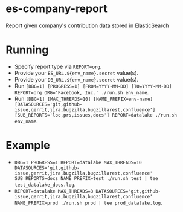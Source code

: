 # es-company-report

Report given company's contribution data stored in ElasticSearch

# Running

- Specify report type via `REPORT=org`.
- Provide your `ES_URL.${env_name}.secret` value(s).
- Provide your `DB_URL.${env_name}.secret` value(s).
- Run `[DBG=1] [PROGRESS=1] [FROM=YYYY-MM-DD] [TO=YYYY-MM-DD] REPORT=org ORG='Facebook, Inc.' ./run.sh env_name`.
- Run `[DBG=1] [MAX_THREADS=10] [NAME_PREFIX=env-name] [DATASOURCES='git,github-issue,gerrit,jira,bugzilla,bugzillarest,confluence'] [SUB_REPORTS='loc,prs,issues,docs'] REPORT=datalake ./run.sh env_name`.

# Example

- `DBG=1 PROGRESS=1 REPORT=datalake MAX_THREADS=10 DATASOURCES='git,github-issue,gerrit,jira,bugzilla,bugzillarest,confluence' SUB_REPORTS=docs NAME_PREFIX=test ./run.sh test | tee test_datalake_docs.log`.
- `REPORT=datalake MAX_THREADS=8 DATASOURCES='git,github-issue,gerrit,jira,bugzilla,bugzillarest,confluence' NAME_PREFIX=prod ./run.sh prod | tee prod_datalake.log`.
